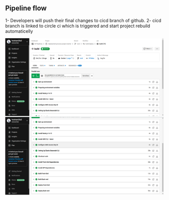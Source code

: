 ## Pipeline flow

1- Developers will push their final changes to cicd branch of github.
2- cicd branch is linked to circle ci which is triggered and start project rebuild automaticelly

![circle ci account](../screenshots/pipeline1.png)
![circle ci pipeline](../screenshots/pipeline2.png)

